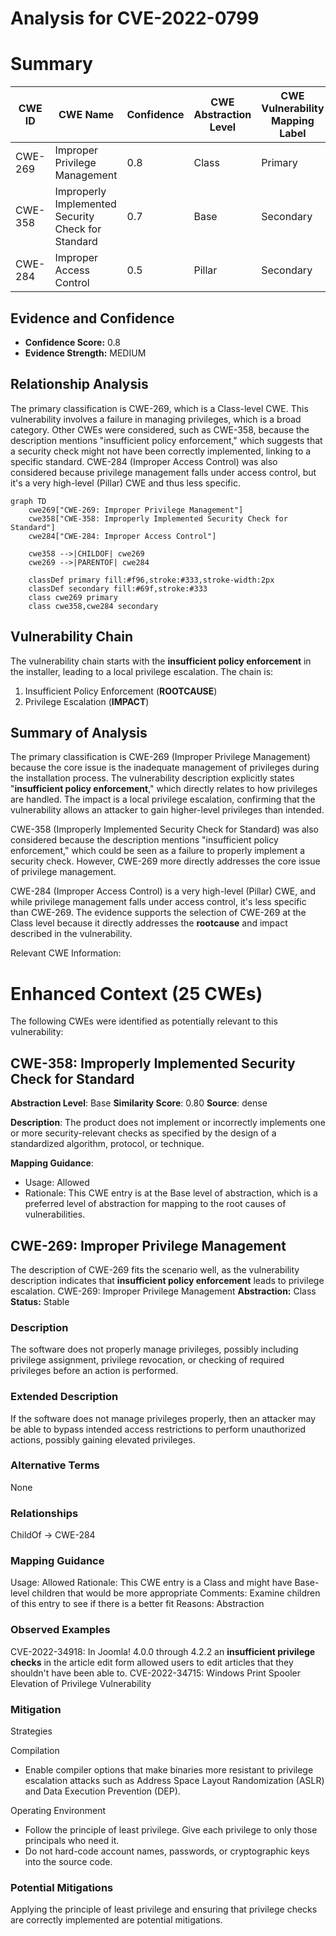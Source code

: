 # Analysis for CVE-2022-0799

# Summary
| CWE ID | CWE Name | Confidence | CWE Abstraction Level | CWE Vulnerability Mapping Label | CWE-Vulnerability Mapping Notes |
|---|---|---|---|---|---|
| CWE-269 | Improper Privilege Management | 0.8 | Class | Primary | Allowed |
| CWE-358 | Improperly Implemented Security Check for Standard | 0.7 | Base | Secondary | Allowed |
| CWE-284 | Improper Access Control | 0.5 | Pillar | Secondary | Discouraged |

## Evidence and Confidence

*   **Confidence Score:** 0.8
*   **Evidence Strength:** MEDIUM

## Relationship Analysis
The primary classification is CWE-269, which is a Class-level CWE. This vulnerability involves a failure in managing privileges, which is a broad category. Other CWEs were considered, such as CWE-358, because the description mentions "insufficient policy enforcement," which suggests that a security check might not have been correctly implemented, linking to a specific standard. CWE-284 (Improper Access Control) was also considered because privilege management falls under access control, but it's a very high-level (Pillar) CWE and thus less specific.

```mermaid
graph TD
    cwe269["CWE-269: Improper Privilege Management"]
    cwe358["CWE-358: Improperly Implemented Security Check for Standard"]
    cwe284["CWE-284: Improper Access Control"]

    cwe358 -->|CHILDOF| cwe269
    cwe269 -->|PARENTOF| cwe284

    classDef primary fill:#f96,stroke:#333,stroke-width:2px
    classDef secondary fill:#69f,stroke:#333
    class cwe269 primary
    class cwe358,cwe284 secondary
```

## Vulnerability Chain
The vulnerability chain starts with the **insufficient policy enforcement** in the installer, leading to a local privilege escalation. The chain is:

1.  Insufficient Policy Enforcement (**ROOTCAUSE**)
2.  Privilege Escalation (**IMPACT**)

## Summary of Analysis
The primary classification is CWE-269 (Improper Privilege Management) because the core issue is the inadequate management of privileges during the installation process. The vulnerability description explicitly states "**insufficient policy enforcement**," which directly relates to how privileges are handled. The impact is a local privilege escalation, confirming that the vulnerability allows an attacker to gain higher-level privileges than intended.

CWE-358 (Improperly Implemented Security Check for Standard) was also considered because the description mentions "insufficient policy enforcement," which could be seen as a failure to properly implement a security check. However, CWE-269 more directly addresses the core issue of privilege management.

CWE-284 (Improper Access Control) is a very high-level (Pillar) CWE, and while privilege management falls under access control, it's less specific than CWE-269. The evidence supports the selection of CWE-269 at the Class level because it directly addresses the **rootcause** and impact described in the vulnerability.

Relevant CWE Information:

# Enhanced Context (25 CWEs)
The following CWEs were identified as potentially relevant to this vulnerability:

## CWE-358: Improperly Implemented Security Check for Standard
**Abstraction Level**: Base
**Similarity Score**: 0.80
**Source**: dense

**Description**:
The product does not implement or incorrectly implements one or more security-relevant checks as specified by the design of a standardized algorithm, protocol, or technique.

**Mapping Guidance**:
- Usage: Allowed
- Rationale: This CWE entry is at the Base level of abstraction, which is a preferred level of abstraction for mapping to the root causes of vulnerabilities.

## CWE-269: Improper Privilege Management
The description of CWE-269 fits the scenario well, as the vulnerability description indicates that **insufficient policy enforcement** leads to privilege escalation.
CWE-269: Improper Privilege Management
**Abstraction:** Class
**Status:** Stable

### Description
The software does not properly manage privileges, possibly including privilege assignment, privilege revocation, or checking of required privileges before an action is performed.

### Extended Description

If the software does not manage privileges properly, then an attacker may be able to bypass intended access restrictions to perform unauthorized actions, possibly gaining elevated privileges.

### Alternative Terms
None

### Relationships
ChildOf -> CWE-284

### Mapping Guidance
Usage: Allowed
Rationale: This CWE entry is a Class and might have Base-level children that would be more appropriate
Comments: Examine children of this entry to see if there is a better fit
Reasons:
Abstraction

### Observed Examples
CVE-2022-34918: In Joomla! 4.0.0 through 4.2.2 an **insufficient privilege checks** in the article edit form allowed users to edit articles that they shouldn't have been able to.
CVE-2022-34715: Windows Print Spooler Elevation of Privilege Vulnerability

### Mitigation
Strategies

Compilation
  * Enable compiler options that make binaries more resistant to privilege escalation attacks such as Address Space Layout Randomization (ASLR) and Data Execution Prevention (DEP).

Operating Environment
  * Follow the principle of least privilege. Give each privilege to only those principals who need it.
  * Do not hard-code account names, passwords, or cryptographic keys into the source code.

### Potential Mitigations
Applying the principle of least privilege and ensuring that privilege checks are correctly implemented are potential mitigations.